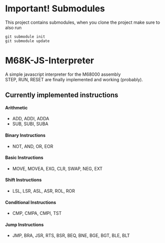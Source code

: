 # Important! Submodules
This project contains submodules, when you clone the project make sure to also run
``` 
git submodule init
git submodule update
```



# M68K-JS-Interpreter

A simple javascript interpreter for the M68000 assembly<br/>
STEP, RUN, RESET are finally implemented and working (probably).


## Currently implemented instructions

#### Arithmetic
 - ADD, ADDI, ADDA  
 - SUB, SUBI, SUBA  
 
#### Binary Instructions
 - NOT, AND, OR, EOR 

#### Basic Instructions

 - MOVE, MOVEA, EXG, CLR, SWAP, NEG, EXT 

#### Shift Instructions

 - LSL, LSR, ASL, ASR, ROL, ROR 

#### Conditional Instructions

 - CMP, CMPA, CMPI, TST

#### Jump Instructions

 - JMP, BRA, JSR, RTS, BSR, BEQ, BNE, BGE, BGT, BLE, BLT
